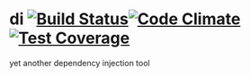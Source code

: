 # di [![Build Status](https://travis-ci.org/greyd/di.svg?branch=master)](https://travis-ci.org/greyd/di)[![Code Climate](https://codeclimate.com/github/greyd/di/badges/gpa.svg)](https://codeclimate.com/github/greyd/di)[![Test Coverage](https://codeclimate.com/github/greyd/di/badges/coverage.svg)](https://codeclimate.com/github/greyd/di)

yet another dependency injection tool
